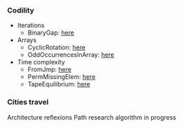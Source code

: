 ### Codility
- Iterations
  - BinaryGap: [here](https://github.com/Oreyato/Codility/blob/main/Codility/L1-BinaryGap/Source.cpp)
- Arrays
  - CyclicRotation: [here](https://github.com/Oreyato/Codility/blob/main/Codility/L2-CyclicRotation/Source.cpp) 
  - OddOccurrencesInArray: [here](https://github.com/Oreyato/Codility/blob/main/Codility/L2-OddOccurrencesInArray/Source.cpp)
- Time complexity
  - FromJmp: [here](https://github.com/Oreyato/Codility/blob/main/Codility/L3-FrogJmp/Source.cpp)
  - PermMissingElem: [here](https://github.com/Oreyato/Codility/blob/main/Codility/L3-PermMissingElem/Source.cpp)
  - TapeEquilibrium: [here](https://github.com/Oreyato/Codility/blob/main/Codility/L3-TapeEquilibrium/Source.cpp)

### Cities travel

Architecture reflexions
Path research algorithm in progress
